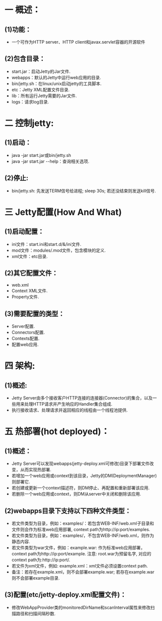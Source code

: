 # 一 概述：
## (1)功能：
- 一个可作为HTTP server、HTTP client和javax.servlet容器的开源软件

## (2)包含目录： 
- start.jar：启动Jetty的Jar文件.
- webapps：默认的Jetty中运行web应用的目录.
- bin/jetty.sh：在linux/unix启动jetty的工具脚本.
- etc：Jetty XML配置文件目录.
- lib：所有运行Jetty需要的Jar文件.
- logs：请求log目录.

# 二 控制jetty:
## (1)启动：
- java -jar start.jar或bin/jetty.sh
- java -jar start.jar --help：查询相关选项.

## (2)停止:
- bin/jetty.sh: 先发送TERM信号给进程; sleep 30s; 若还没结束则发送kill信号.

# 三 Jetty配置(How And What)
## (1)启动配置：
- ini文件：start.ini和start.d/&/ini文件.
- mod文件：modules/.mod文件，包含模块的定义.
- xml文件：etc目录.

## (2)其它配置文件：
- web.xml
- Context XML文件.
- Property文件.

## (3)需要配置的类型：
- Server配置.
- Connectors配置.
- Contexts配置.
- 配置web应用.

# 四 架构:
## (1)概述:
- Jetty Server由多个接收客户HTTP连接的连接器(Connector)的集合，以及一些用来处理HTTP请求并产生响应的Handler集合组成.
- 执行接收请求、处理请求并返回相应的线程由一个线程池提供.

# 五 热部署(hot deployed)： 
## (1)概述：
- Jetty Server可以发现webapps(jetty-deploy.xml可修改)目录下部署文件改变，从而实现热部署.
- 若增加一个web应用或context到该目录，Jetty的DM(DeploymentManager)则部署它.
- 若创建或更新一个context描述符，则DM停止、再配置和重新部署该应用.
- 若删除一个web应用或context，则DM从server中关闭和删除该应用.

## (2)webapps目录下支持以下四种文件类型：
- 若文件类型为目录，例如：examples/：若包含WEB-INF/web.xml子目录和文件则会作为标准web应用部署, context path为http://ip:port/examples.
- 若文件类型为目录，例如：examples/，不包含WEB-INF/web.xml，则作为静态内容.
- 若文件类型为war文件，例如：example.war: 作为标准web应用部署，context path为http://ip:port/example. 注意: root.war为预留名字, 对应的context path为:http://ip:port/.
- 若文件为xml文件，例如: example.xml：xml文件必须设置context path.
- 备注：若存在example.xml，则不会部署example.war; 若存在example.war则不会部署example目录.

## (3)配置(etc/jetty-deploy.xml配置文件)：
- 修改WebAppProvider类的monitoredDirName和scanInterval属性来修改扫描路径和扫描间隔秒数.

